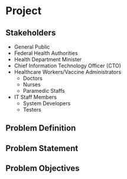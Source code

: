 # Project

## Stakeholders
- General Public
- Federal Health Authorities
- Health Department Minister
- Chief Information Technology Officer (CTO)
- Healthcare Workers/Vaccine Administrators 
  - Doctors
  - Nurses
  - Paramedic Staffs
- IT Staff Members
  - System Developers
  - Testers

## Problem Definition

## Problem Statement

## Problem Objectives


